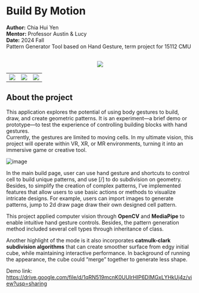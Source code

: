 # Build By Motion
**Author:** Chia Hui Yen  
**Mentor:** Professor Austin & Lucy   
**Date:** 2024 Fall  
Pattern Generator Tool based on Hand Gesture, term project for 15112 CMU   
  
<div align="center"> <br><img src = "https://github.com/user-attachments/assets/10b006f0-b43d-4268-a5a3-8a1f17ce0497"></br></div>
<table>
  <tr>
    <td><img src="https://github.com/user-attachments/assets/0968313a-1a19-47c5-b551-9442a7c90947"/></td>
    <td><img src="https://github.com/user-attachments/assets/4c09012a-c0d4-4754-ad7e-e91edf1dea1f"/></td>
    <td><img src="https://github.com/user-attachments/assets/85d89eea-a023-4e3b-8bd0-8b0ade7ca896"/></td>
  </tr>
</table>

  
## About the project 
This application explores the potential of using body gestures to build, draw, and create geometric patterns. It is an experiment—a brief demo or prototype—to test the experience of controlling building blocks with hand gestures.   
Currently, the gestures are limited to moving cells. In my ultimate vision, this project will operate within VR, XR, or MR environments, turning it into an immersive game or creative tool.  
  
![image](https://github.com/user-attachments/assets/2657c9b0-0a80-4105-a6cd-04c0dc5d2e50)
  
In the main build page, user can use hand gesture and shortcuts to control cell to build unique patterns, and use [/] to do subdivision on geometry. Besides, to simplify the creation of complex patterns, I’ve implemented features that allow users to use basic actions or methods to visualize intricate designs. For example, users can import images to generate patterns, jump to 2d draw page draw their own designed cell pattern.  

This project applied computer vision through **OpenCV** and **MediaPipe** to enable intuitive hand gesture controls. Besides, the pattern generation method included several cell types through inheritance of class. 

Another highlight of the mode is it also incorporates **catmulk-clark subdivision algorithms** that can create smoother surface from edgy initial cube, while maintaining interactive performance. In background of running the appearance, the cube could “merge” together to generate less shape.  

Demo link: https://drive.google.com/file/d/1qRN519mcnK0UUIrHIP6DIMGxLYHkUj4z/view?usp=sharing 
